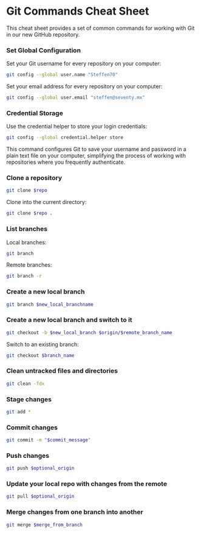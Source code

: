 # Git Commands Cheat Sheet

This cheat sheet provides a set of common commands for working with Git in our new GitHub repository.

### Set Global Configuration

Set your Git username for every repository on your computer:

```bash
git config --global user.name "Steffen70"
```

Set your email address for every repository on your computer:

```bash
git config --global user.email "steffen@seventy.mx"
```

### Credential Storage

Use the credential helper to store your login credentials:

```bash
git config --global credential.helper store
```

This command configures Git to save your username and password in a plain text file on your computer, simplifying the process of working with repositories where you frequently authenticate.

### Clone a repository

```bash
git clone $repo
```

Clone into the current directory:

```bash
git clone $repo .
```

### List branches

Local branches:

```bash
git branch
```

Remote branches:

```bash
git branch -r
```

### Create a new local branch

```bash
git branch $new_local_branchname
```

### Create a new local branch and switch to it

```bash
git checkout -b $new_local_branch $origin/$remote_branch_name
```

Switch to an existing branch:

```bash
git checkout $branch_name
```

### Clean untracked files and directories

```bash
git clean -fdx
```

### Stage changes

```bash
git add *
```

### Commit changes

```bash
git commit -m "$commit_message"
```

### Push changes

```bash
git push $optional_origin
```

### Update your local repo with changes from the remote

```bash
git pull $optional_origin
```

### Merge changes from one branch into another

```bash
git merge $merge_from_branch
```
